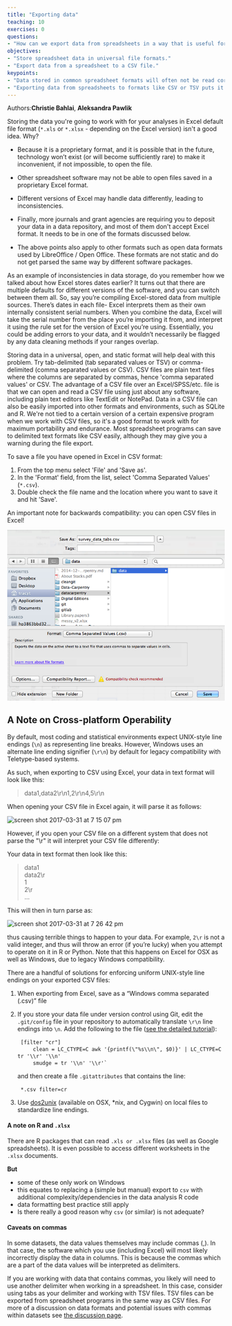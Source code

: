 ```yaml
---
title: "Exporting data"
teaching: 10
exercises: 0
questions:
- "How can we export data from spreadsheets in a way that is useful for downstream applications?"
objectives:
- "Store spreadsheet data in universal file formats."
- "Export data from a spreadsheet to a CSV file."
keypoints:
- "Data stored in common spreadsheet formats will often not be read correctly into data analysis software, introducing errors into your data."
- "Exporting data from spreadsheets to formats like CSV or TSV puts it in a format that can be used consistently by most programs."
---
```


Authors:**Christie Bahlai**, **Aleksandra Pawlik**<br>

Storing the data you're going to work with for your analyses in Excel
default file format (`*.xls` or `*.xlsx` - depending on the Excel
version) isn't a good idea. Why?

- Because it is a proprietary format, and it is possible that in
  the future, technology won’t exist (or will become sufficiently
  rare) to make it inconvenient, if not impossible, to open the file.

- Other spreadsheet software may not be able to open files
  saved in a proprietary Excel format.

- Different versions of Excel may handle data
  differently, leading to inconsistencies.

- Finally, more journals and grant agencies are requiring you
  to deposit your data in a data repository, and most of them don't
  accept Excel format. It needs to be in one of the formats
  discussed below.
  
- The above points also apply to other formats such as open data formats used by LibreOffice / Open Office. These formats are not static and do not get parsed the same way by different software packages.

As an example of inconsistencies in data storage, do you remember how we talked about how Excel stores dates earlier? It turns out that 
there are multiple defaults for different versions of the software, and you can switch between them all. So, say you’re
compiling Excel-stored data from multiple sources. There’s dates in each file- Excel interprets them as their own internally consistent
serial numbers. When you combine the data, Excel will take the serial number from the place you’re importing it from, and interpret it
using the rule set for the version of Excel you’re using. Essentially, you could be adding errors to your data, and it wouldn’t
necessarily be flagged by any data cleaning methods if your ranges overlap.

Storing data in a universal, open, and static format will help deal with this problem. Try tab-delimited (tab separated values
or TSV) or comma-delimited (comma separated values or CSV). CSV files are plain text files where the columns are separated by commas,
hence 'comma separated values' or CSV. The advantage of a CSV file over an Excel/SPSS/etc. file is that we can open and read a CSV file
using just about any software, including plain text editors like TextEdit or NotePad. 
Data in a CSV file can also be easily imported into other formats and
environments, such as SQLite and R. We're not tied to a certain version of a certain expensive program when we work with CSV files, so
it's a
good format to work with for maximum portability and endurance. Most spreadsheet programs can save to delimited text formats like CSV
easily, although they may give you a warning during the file export.

To save a file you have opened in Excel in CSV format:

1. From the top menu select 'File' and 'Save as'.
2. In the 'Format' field, from the list, select 'Comma Separated Values' (`*.csv`).
3. Double check the file name and the location where you want to save it and hit 'Save'.

An important note for backwards compatibility: you can open CSV files in Excel!

![Saving an Excel file to CSV](../fig/excel-to-csv.png)

## A Note on Cross-platform Operability

By default, most coding and statistical environments expect UNIX-style line endings (`\n`) as representing line breaks.  However, Windows uses an alternate line ending signifier (`\r\n`) by default for legacy compatibility with Teletype-based systems.  

As such, when exporting to CSV using Excel, your data in text format will look like this:

>data1,data2\r\n1,2\r\n4,5\r\n

When opening your CSV file in Excel again, it will parse it as follows:

<img width="307" alt="screen shot 2017-03-31 at 7 15 07 pm" src="https://cloud.githubusercontent.com/assets/13110354/24560663/db4a5786-1643-11e7-931a-ca2c72336878.png">

However, if you open your CSV file on a different system that does not parse the "\r" it will interpret your CSV file differently:

Your data in text format then look like this:

>data1 <br>
>data2\r<br>
>1<br>
>2\r<br>
>…

This will then in turn parse as:

<img width="308" alt="screen shot 2017-03-31 at 7 26 42 pm" src="https://cloud.githubusercontent.com/assets/13110354/24561066/a990327c-1645-11e7-90b5-35a44e90f8d9.png">

thus causing terrible things to happen to your data.  For example, `2\r` is not a valid integer, and thus will throw an error (if you’re lucky) when you attempt to operate on it in R or Python.  Note that this happens on Excel for OSX as well as Windows, due to legacy Windows compatibility.

There are a handful of solutions for enforcing uniform UNIX-style line endings on your exported CSV files:

1. When exporting from Excel, save as a “Windows comma separated (.csv)” file
2. If you store your data file under version control using Git, edit the `.git/config` file in your repository to automatically translate `\r\n` line endings into `\n`.
Add the following to the file ([see the detailed tutorial](http://nicercode.github.io/blog/2013-04-30-excel-and-line-endings)):

		[filter "cr"]
    		clean = LC_CTYPE=C awk '{printf(\"%s\\n\", $0)}' | LC_CTYPE=C tr '\\r' '\\n'
    		smudge = tr '\\n' '\\r'` 
    
 	and then create a file `.gitattributes` that contains the line:
 
 		*.csv filter=cr
 
	
3. Use [dos2unix](http://dos2unix.sourceforge.net/) (available on OSX, *nix, and Cygwin) on local files to standardize line endings.

#### A note on R and `.xlsx`

There are R packages that can read `.xls or .xlsx` files (as well as
Google spreadsheets). It is even possible to access different
worksheets in the `.xlsx` documents.

**But**

- some of these only work on Windows
- this equates to replacing a (simple but manual) export to `csv` with
  additional complexity/dependencies in the data analysis R code
- data formatting best practice still apply
- Is there really a good reason why `csv` (or similar) is not adequate?

#### Caveats on commas

In some datasets, the data values themselves may include commas (,). In that case, the software which you use (including Excel)
will most likely incorrectly display the data in columns. This is because the commas which are a part of the data values will be
interpreted as delimiters.

If you are working with data that contains commas, you likely will need to use another delimiter when working in a spreadsheet. In this
case, consider using tabs as your delimiter and working with TSV files. TSV files can be exported from spreadsheet
programs in the same way as CSV files. For more of a discussion on data formats and potential issues with commas within datasets see [the discussion page](http://www.datacarpentry.org/spreadsheet-ecology-lesson/discuss/).
